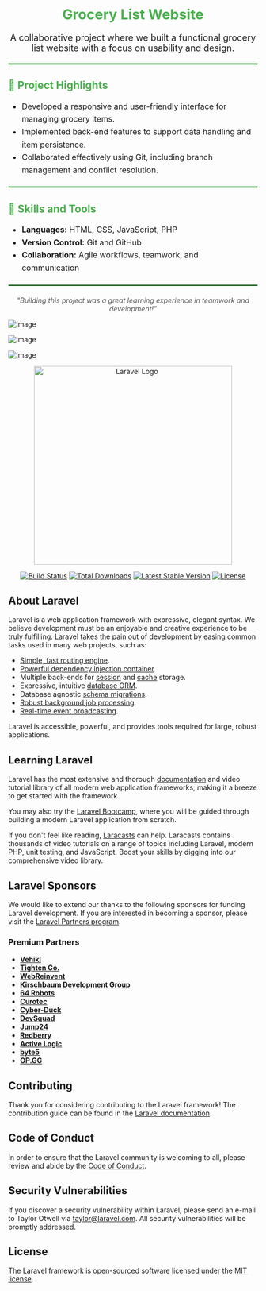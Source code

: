 <h1 style="text-align: center; color: #4CAF50;">Grocery List Website</h1>

<p style="text-align: center; font-size: 18px;">
   A collaborative project where we built a functional grocery list website with a focus on usability and design.
</p>

<hr style="border: 1px solid #4CAF50; margin: 20px 0;" />

<h2 style="color: #4CAF50;">📌 Project Highlights</h2>
<ul style="font-size: 16px; line-height: 1.6;">
   <li>Developed a responsive and user-friendly interface for managing grocery items.</li>
   <li>Implemented back-end features to support data handling and item persistence.</li>
   <li>Collaborated effectively using Git, including branch management and conflict resolution.</li>
</ul>

<hr style="border: 1px solid #4CAF50; margin: 20px 0;" />

<h2 style="color: #4CAF50;">🚀 Skills and Tools</h2>
<ul style="font-size: 16px; line-height: 1.6;">
   <li><strong>Languages:</strong> HTML, CSS, JavaScript, PHP</li>
   <li><strong>Version Control:</strong> Git and GitHub</li>
   <li><strong>Collaboration:</strong> Agile workflows, teamwork, and communication</li>
</ul>

<hr style="border: 1px solid #4CAF50; margin: 20px 0;" />

<p style="text-align: center; font-style: italic; color: #555;">
   "Building this project was a great learning experience in teamwork and development!"
</p>


![image](https://github.com/user-attachments/assets/d40b8513-5844-4dbc-9fcc-c8e5ed82e3a8)

![image](https://github.com/user-attachments/assets/c2a80c57-ff22-4767-9ffd-3a1d0ad20918)

![image](https://github.com/user-attachments/assets/9d836d3d-8414-4237-9435-8e09ab5fc0b8)




<p align="center"><a href="https://laravel.com" target="_blank"><img src="https://raw.githubusercontent.com/laravel/art/master/logo-lockup/5%20SVG/2%20CMYK/1%20Full%20Color/laravel-logolockup-cmyk-red.svg" width="400" alt="Laravel Logo"></a></p>

<p align="center">
<a href="https://github.com/laravel/framework/actions"><img src="https://github.com/laravel/framework/workflows/tests/badge.svg" alt="Build Status"></a>
<a href="https://packagist.org/packages/laravel/framework"><img src="https://img.shields.io/packagist/dt/laravel/framework" alt="Total Downloads"></a>
<a href="https://packagist.org/packages/laravel/framework"><img src="https://img.shields.io/packagist/v/laravel/framework" alt="Latest Stable Version"></a>
<a href="https://packagist.org/packages/laravel/framework"><img src="https://img.shields.io/packagist/l/laravel/framework" alt="License"></a>
</p>

## About Laravel

Laravel is a web application framework with expressive, elegant syntax. We believe development must be an enjoyable and creative experience to be truly fulfilling. Laravel takes the pain out of development by easing common tasks used in many web projects, such as:

- [Simple, fast routing engine](https://laravel.com/docs/routing).
- [Powerful dependency injection container](https://laravel.com/docs/container).
- Multiple back-ends for [session](https://laravel.com/docs/session) and [cache](https://laravel.com/docs/cache) storage.
- Expressive, intuitive [database ORM](https://laravel.com/docs/eloquent).
- Database agnostic [schema migrations](https://laravel.com/docs/migrations).
- [Robust background job processing](https://laravel.com/docs/queues).
- [Real-time event broadcasting](https://laravel.com/docs/broadcasting).

Laravel is accessible, powerful, and provides tools required for large, robust applications.

## Learning Laravel

Laravel has the most extensive and thorough [documentation](https://laravel.com/docs) and video tutorial library of all modern web application frameworks, making it a breeze to get started with the framework.

You may also try the [Laravel Bootcamp](https://bootcamp.laravel.com), where you will be guided through building a modern Laravel application from scratch.

If you don't feel like reading, [Laracasts](https://laracasts.com) can help. Laracasts contains thousands of video tutorials on a range of topics including Laravel, modern PHP, unit testing, and JavaScript. Boost your skills by digging into our comprehensive video library.

## Laravel Sponsors

We would like to extend our thanks to the following sponsors for funding Laravel development. If you are interested in becoming a sponsor, please visit the [Laravel Partners program](https://partners.laravel.com).

### Premium Partners

- **[Vehikl](https://vehikl.com/)**
- **[Tighten Co.](https://tighten.co)**
- **[WebReinvent](https://webreinvent.com/)**
- **[Kirschbaum Development Group](https://kirschbaumdevelopment.com)**
- **[64 Robots](https://64robots.com)**
- **[Curotec](https://www.curotec.com/services/technologies/laravel/)**
- **[Cyber-Duck](https://cyber-duck.co.uk)**
- **[DevSquad](https://devsquad.com/hire-laravel-developers)**
- **[Jump24](https://jump24.co.uk)**
- **[Redberry](https://redberry.international/laravel/)**
- **[Active Logic](https://activelogic.com)**
- **[byte5](https://byte5.de)**
- **[OP.GG](https://op.gg)**

## Contributing

Thank you for considering contributing to the Laravel framework! The contribution guide can be found in the [Laravel documentation](https://laravel.com/docs/contributions).

## Code of Conduct

In order to ensure that the Laravel community is welcoming to all, please review and abide by the [Code of Conduct](https://laravel.com/docs/contributions#code-of-conduct).

## Security Vulnerabilities

If you discover a security vulnerability within Laravel, please send an e-mail to Taylor Otwell via [taylor@laravel.com](mailto:taylor@laravel.com). All security vulnerabilities will be promptly addressed.

## License

The Laravel framework is open-sourced software licensed under the [MIT license](https://opensource.org/licenses/MIT).
